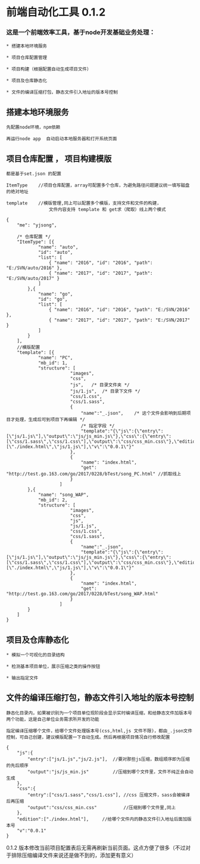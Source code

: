 
# 前端自动化工具 0.1.2

###	这是一个前端效率工具，基于node开发基础业务处理：

	* 搭建本地环境服务

	* 项目仓库配置管理

	* 项目构建（根据配置自动生成项目文件）

	* 项目及仓库静态化

	* 文件的编译压缩打包，静态文件引入地址的版本号控制


## 搭建本地环境服务

	先配置node环境，npm依赖

	再运行node app  自动启动本地服务器和打开系统页面


## 项目仓库配置 ， 项目构建模版
	
	都是基于set.json 的配置

	ItemType 	//项目仓库配置，array可配置多个仓库，为避免路径问题建议统一填写磁盘的绝对地址

	template	//模版管理,同上可以配置多个模版，支持文件和文件的构建，
					文件内容支持 template 和 get求（爬取）线上两个模式
```
{
    "me": "yjsong",

    /* 仓库配置 */
    "ItemType": [{
            "name": "auto",
            "id": "auto",
            "list": [
                { "name": "2016", "id": "2016", "path": "E:/SVN/auto/2016" },
                { "name": "2017", "id": "2017", "path": "E:/SVN/auto/2017" }
            ]
        },{
            "name": "go",
            "id": "go",
            "list": [
                { "name": "2016", "id": "2016", "path": "E:/SVN/2016" },
                { "name": "2017", "id": "2017", "path": "E:/SVN/2017" }
            ]
        }
    ],
    //模版配置
    "template": [{
            "name": "PC",
            "mb_id": 1,
            "structure": [
                        "images",
                        "css",
                        "js",	/* 目录文件夹 */
                        "js/1.js",	/* 目录下文件 */
                        "css/1.css",
                        "css/1.sass",
                        {
                            "name":"_.json",	/* 这个文件会影响到后期项目才处理，生成后可到项目下再编辑 */
                            /* 指定字段 */
                            "template":"{\"js\":{\"entry\":[\"js/1.js\"],\"output\":\"js/js_min.js\"},\"css\":{\"entry\":[\"css/1.sass\",\"css/1.css\"],\"output\":\"css/css_min.css\"},\"edition\":[\"./index.html\",\"js/1.js\"],\"v\":\"0.0.1\"}"
                        },
                        {
                            "name": "index.html",
                            "get": "http://test.go.163.com/go/2017/0228/bTest/song_PC.html"	//抓取线上
                        }
                    ]
        },{
            "name": "song_WAP",
            "mb_id": 2,
            "structure": [
                        "images",
                        "css",
                        "js",
                        "js/1.js",
                        "css/1.css",
                        "css/1.sass",
                        {
                            "name":"_.json",
                            "template":"{\"js\":{\"entry\":[\"js/1.js\"],\"output\":\"js/js_min.js\"},\"css\":{\"entry\":[\"css/1.sass\",\"css/1.css\"],\"output\":\"css/css_min.css\"},\"edition\":[\"./index.html\",\"js/1.js\"],\"v\":\"0.0.1\"}"
                        },
                        {
                            "name": "index.html",
                            "get": "http://test.go.163.com/go/2017/0228/bTest/song_WAP.html"
                        }
                    ]
        }
    ]
}
```

## 项目及仓库静态化
	
	* 模拟一个可视化的目录结构

	* 检测基本项目单位，展示压缩之类的操作按钮

	* 输出指定文件



##  文件的编译压缩打包，静态文件引入地址的版本号控制

	静态化目录内，如果被识别为一个项目单位现阶段会显示实时编译压缩，和给静态文件加版本号两个功能，这是自己单位业务需求所开发的功能

	指定编译压缩哪个文件，给哪个文件处理版本号(css,html,js 文件不限)，都由_.json文件控制，可自己创建，建议模版配置一下自动生成。然后再根据项目情况自行修改配置

```
{
	"js":{
		"entry":["js/1.js","js/2.js"],	//要对那些js压缩，数组顺序即为压缩的先后顺序
		"output":"js/js_min.js"			//压缩到哪个文件里，文件不纯正会自动生成
	},
	"css":{
		"entry":["css/1.sass","css/1.css"],	//css 压缩文件，sass会被编译后再压缩
		"output":"css/css_min.css"			//压缩到哪个文件里,同上
	},
	"edition":["./index.html"],		//给哪个文件内的静态文件引入地址后面加版本号
	"v":"0.0.1"
}

```

0.1.2 版本修改当前项目配置表后无需再刷新当前页面。这点方便了很多（不过对于排除压缩编译文件来说还是做不到的，添加更有意义）
